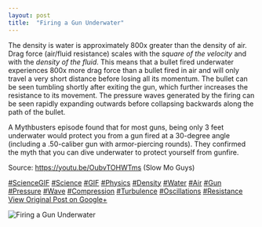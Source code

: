 ```yaml
---
layout: post
title:  "Firing a Gun Underwater"
---
```


The density is water is approximately 800x greater than the density of air. Drag force (air/fluid resistance) scales with the _square of the velocity_ and with the _density of the fluid_. This means that a bullet fired underwater experiences 800x more drag force than a bullet fired in air and will only travel a very short distance before losing all its momentum. The bullet can be seen tumbling shortly after exiting the gun, which further increases the resistance to its movement. The pressure waves generated by the firing can be seen rapidly expanding outwards before collapsing backwards along the path of the bullet.  
  
A Mythbusters episode found that for most guns, being only 3 feet underwater would protect you from a gun fired at a 30-degree angle (including a .50-caliber gun with armor-piercing rounds). They confirmed the myth that you can dive underwater to protect yourself from gunfire.  
  
Source: <https://youtu.be/OubvTOHWTms> (Slow Mo Guys)  
  
[#ScienceGIF](https://plus.google.com/s/%23ScienceGIF/posts) [#Science](https://plus.google.com/s/%23Science/posts) [#GIF](https://plus.google.com/s/%23GIF/posts) [#Physics](https://plus.google.com/s/%23Physics/posts) [#Density](https://plus.google.com/s/%23Density/posts) [#Water](https://plus.google.com/s/%23Water/posts) [#Air](https://plus.google.com/s/%23Air/posts) [#Gun](https://plus.google.com/s/%23Gun/posts) [#Pressure](https://plus.google.com/s/%23Pressure/posts) [#Wave](https://plus.google.com/s/%23Wave/posts) [#Compression](https://plus.google.com/s/%23Compression/posts) [#Turbulence](https://plus.google.com/s/%23Turbulence/posts) [#Oscillations](https://plus.google.com/s/%23Oscillations/posts) [#Resistance](https://plus.google.com/s/%23Resistance/posts)
[View Original Post on Google+](https://plus.google.com/+ColinSullender/posts/MpESD3obtda)

![Firing a Gun Underwater](/assets/img/2016-01-29-Firing-a-Gun-Underwater.gif)
